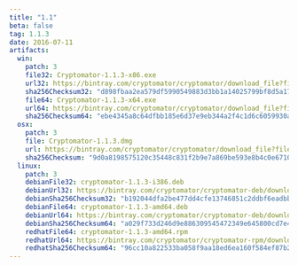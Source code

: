 ```yaml
---
title: "1.1"
beta: false
tag: 1.1.3
date: 2016-07-11
artifacts:
  win:
    patch: 3
    file32: Cryptomator-1.1.3-x86.exe
    url32: https://bintray.com/cryptomator/cryptomator/download_file?file_path=Cryptomator-1.1.3-x86.exe
    sha256Checksum32: "d898fbaa2ea579df5990549883d3bb1a14025799bf8d5a1715375df96b7d045b"
    file64: Cryptomator-1.1.3-x64.exe
    url64: https://bintray.com/cryptomator/cryptomator/download_file?file_path=Cryptomator-1.1.3-x64.exe
    sha256Checksum64: "ebe4345a8c64dfbb185e6d37e9eb344a2f4c1d6c6059930a048eb67290e54dbb"
  osx:
    patch: 3
    file: Cryptomator-1.1.3.dmg
    url: https://bintray.com/cryptomator/cryptomator/download_file?file_path=Cryptomator-1.1.3.dmg
    sha256Checksum: "9d0a8198575120c35448c831f2b9e7a869be593e8b4c0e671016a27e0bfb59fa"
  linux:
    patch: 3
    debianFile32: cryptomator-1.1.3-i386.deb
    debianUrl32: https://bintray.com/cryptomator/cryptomator-deb/download_file?file_path=cryptomator-1.1.3-i386.deb
    debianSha256Checksum32: "b192044dfa2be477dd4cfe13746851c2ddbf6eadbb82211373166d0bd640c29d"
    debianFile64: cryptomator-1.1.3-amd64.deb
    debianUrl64: https://bintray.com/cryptomator/cryptomator-deb/download_file?file_path=cryptomator-1.1.3-amd64.deb
    debianSha256Checksum64: "a029f733d246d9e886309545472349e645800cd7e4cf7114dc59ced7b1223295"
    redhatFile64: cryptomator-1.1.3-amd64.rpm
    redhatUrl64: https://bintray.com/cryptomator/cryptomator-rpm/download_file?file_path=cryptomator-1.1.3-amd64.rpm
    redhatSha256Checksum64: "96cc10a822533ba058f9aa18ed6ea160f584ef87b2a5a44835c6a5165ab5b0cc"
---
```

